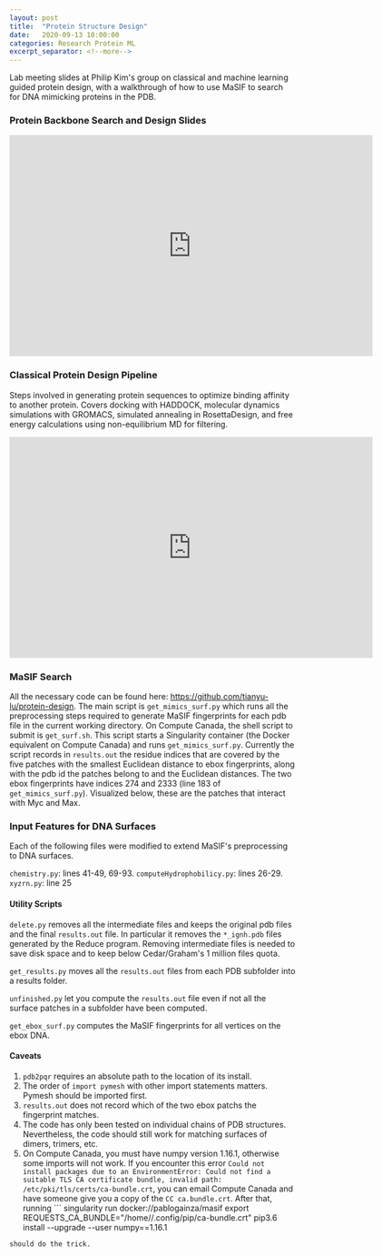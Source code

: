```yaml
---
layout: post
title:  "Protein Structure Design"
date:   2020-09-13 10:00:00
categories: Research Protein ML
excerpt_separator: <!--more-->
---
```


Lab meeting slides at Philip Kim's group on classical and machine learning guided protein design, with a walkthrough of how to use MaSIF to search for DNA mimicking proteins in the PDB.

<!--more-->

### Protein Backbone Search and Design Slides

<iframe src="https://docs.google.com/presentation/d/e/2PACX-1vTG43cbKx7oYwsmUOcvN5nZaola4klYqNoJvYYlOytsJZfTJ59EKxawfNYnp1P0kA/embed?start=false&loop=false&delayms=3000" frameborder="0" width="640" height="389" allowfullscreen="true" mozallowfullscreen="true" webkitallowfullscreen="true"></iframe>

### Classical Protein Design Pipeline

Steps involved in generating protein sequences to optimize binding affinity to another protein. Covers docking with HADDOCK, molecular dynamics simulations with GROMACS, simulated annealing in RosettaDesign, and free energy calculations using non-equilibrium MD for filtering.

<iframe src="https://docs.google.com/presentation/d/e/2PACX-1vQD0CxtS1LVFuemedds0z-U3I5RKtH6UH2ZTu-t0yDPghx1VSattquEoPYJxSNdVQ/embed?start=false&loop=false&delayms=3000" frameborder="0" width="640" height="389" allowfullscreen="true" mozallowfullscreen="true" webkitallowfullscreen="true"></iframe>

### MaSIF Search

All the necessary code can be found here: https://github.com/tianyu-lu/protein-design. The main script is `get_mimics_surf.py` which runs all the preprocessing steps required to generate MaSIF fingerprints for each pdb file in the current working directory. On Compute Canada, the shell script to submit is `get_surf.sh`. This script starts a Singularity container (the Docker equivalent on Compute Canada) and runs `get_mimics_surf.py`. Currently the script records in `results.out` the residue indices that are covered by the five patches with the smallest Euclidean distance to ebox fingerprints, along with the pdb id the patches belong to and the Euclidean distances. The two ebox fingerprints have indices 274 and 2333 (line 183 of `get_mimics_surf.py`). Visualized below, these are the patches that interact with Myc and Max. 

### Input Features for DNA Surfaces

Each of the following files were modified to extend MaSIF's preprocessing to DNA surfaces.

`chemistry.py`: lines 41-49, 69-93.
`computeHydrophobilicy.py`: lines 26-29.
`xyzrn.py`: line 25

#### Utility Scripts

`delete.py` removes all the intermediate files and keeps the original pdb files and the final `results.out` file. In particular it removes the `*_ignh.pdb` files generated by the Reduce program. Removing intermediate files is needed to save disk space and to keep below Cedar/Graham's 1 million files quota. 

`get_results.py` moves all the `results.out` files from each PDB subfolder into a results folder.

`unfinished.py` let you compute the `results.out` file even if not all the surface patches in a subfolder have been computed. 

`get_ebox_surf.py` computes the MaSIF fingerprints for all vertices on the ebox DNA. 

#### Caveats

1. `pdb2pqr` requires an absolute path to the location of its install. 
2. The order of `import pymesh` with other import statements matters. Pymesh should be imported first.
3. `results.out` does not record which of the two ebox patchs the fingerprint matches.
4. The code has only been tested on individual chains of PDB structures. Nevertheless, the code should still work for matching surfaces of dimers, trimers, etc.
5. On Compute Canada, you must have numpy version 1.16.1, otherwise some imports will not work. If you encounter this error `Could not install packages due to an EnvironmentError: Could not find a suitable TLS CA certificate bundle, invalid path: /etc/pki/tls/certs/ca-bundle.crt`, you can email Compute Canada and have someone give you a copy of the `CC ca.bundle.crt`. After that, running ```
singularity run docker://pablogainza/masif
export REQUESTS_CA_BUNDLE="/home/<USERNAME>/.config/pip/ca-bundle.crt"
pip3.6 install --upgrade --user numpy==1.16.1
```
should do the trick.
